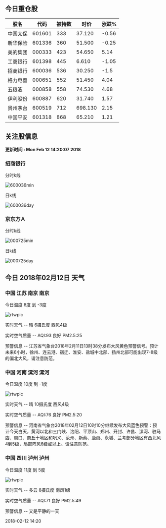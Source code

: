 
## 今日重仓股 

|股名|代码|被持数|时价|涨跌%|
|---|---|---|---|---|
|中国太保|601601|333|37.120|-0.56|
|新华保险|601336|360|51.500|-0.25|
|美的集团|000333|423|54.650|5.14|
|工商银行|601398|445|6.610|-1.05|
|招商银行|600036|536|30.250|-1.5|
|格力电器|000651|552|51.450|4.04|
|五粮液|000858|558|74.530|4.68|
|伊利股份|600887|620|31.740|1.57|
|贵州茅台|600519|712|698.130|2.15|
|中国平安|601318|868|65.210|1.21|

## 关注股信息
**更新时间 : Mon Feb 12 14:20:07 2018**
### 招商银行 
分时k线

![600036min](http://image.sinajs.cn/newchart/min/n/sh600036.gif)

日k线

![600036day](http://image.sinajs.cn/newchart/daily/n/sh600036.gif)

### 京东方Ａ 
分时k线

![000725min](http://image.sinajs.cn/newchart/min/n/sz000725.gif)

日k线

![000725day](http://image.sinajs.cn/newchart/daily/n/sz000725.gif)
## 今日 2018年02月12日 天气
### 中国 江苏 南京 南京

今日温度 8度 到 -3度

![rtwpic](http://app1.showapi.com/weather/icon/day/00.png)

实时天气 -- 晴 6摄氏度 西风4级

实时空气质量 -- AQI:93 良好 PM2.5:25

预警信息 -- 江苏省气象台2018年2月11日13时38分发布大风黄色预警信号。预计未来6小时，徐州、连云港、宿迁、淮安、盐城中北部、扬州北部可能出现7-8级的偏北大风，请注意防范。
    
### 中国 河南 漯河 漯河

今日温度 10度 到 -1度

![rtwpic](http://app1.showapi.com/weather/icon/day/00.png)

实时天气 -- 晴 10摄氏度 西风4级

实时空气质量 -- AQI:76 良好 PM2.5:20

预警信息 -- 河南省气象台2018年02月12日10时10分继续发布大风蓝色预警：预计今天白天，黄河以北和三门峡、洛阳、平顶山、郑州、开封、许昌、漯河、驻马店、周口、商丘十地区和巩义、汝州、新蔡、鹿邑、永城、兰考部分地区有西北风4到5级，局部阵风6级或以上。请注意防范。
    
### 中国 四川 泸州 泸州

今日温度 11度 到 5度

![rtwpic](http://app1.showapi.com/weather/icon/day/01.png)

实时天气 -- 多云 8摄氏度 南风1级

实时空气质量 -- AQI:71 良好 PM2.5:49

预警信息 -- 又是平静的一天
    
2018-02-12 14:20